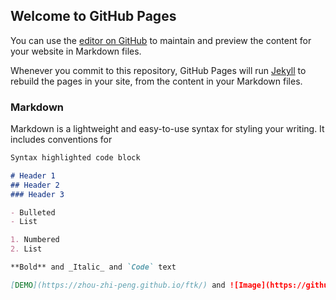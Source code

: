 ## Welcome to GitHub Pages

You can use the [editor on GitHub](https://github.com/Zhou-zhi-peng/ftk/edit/master/README.md) to maintain and preview the content for your website in Markdown files.

Whenever you commit to this repository, GitHub Pages will run [Jekyll](https://jekyllrb.com/) to rebuild the pages in your site, from the content in your Markdown files.

### Markdown

Markdown is a lightweight and easy-to-use syntax for styling your writing. It includes conventions for

```markdown
Syntax highlighted code block

# Header 1
## Header 2
### Header 3

- Bulleted
- List

1. Numbered
2. List

**Bold** and _Italic_ and `Code` text

[DEMO](https://zhou-zhi-peng.github.io/ftk/) and ![Image](https://github.com/Zhou-zhi-peng/ftk/blob/master/DEMO/DEMO.png)
```

